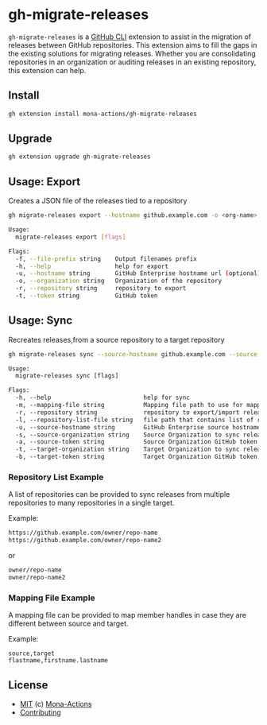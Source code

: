 # gh-migrate-releases

`gh-migrate-releases` is a [GitHub CLI](https://cli.github.com) extension to assist in the migration of releases between GitHub repositories. This extension aims to fill the gaps in the existing solutions for migrating releases. Whether you are consolidating repositories in an organization or auditing releases in an existing repository, this extension can help.

## Install

```bash
gh extension install mona-actions/gh-migrate-releases
```

## Upgrade

```bash
gh extension upgrade gh-migrate-releases
```

## Usage: Export

Creates a JSON file of the releases tied to a repository

```bash
gh migrate-releases export --hostname github.example.com -o <org-name> --repository <repo-name> --token <token>
```

```bash
Usage:
  migrate-releases export [flags]

Flags:
  -f, --file-prefix string    Output filenames prefix
  -h, --help                  help for export
  -u, --hostname string       GitHub Enterprise hostname url (optional) Ex. github.example.com
  -o, --organization string   Organization of the repository
  -r, --repository string     repository to export
  -t, --token string          GitHub token
```

## Usage: Sync

Recreates releases,from a source repository to a target repository

```bash
gh migrate-releases sync --source-hostname github.example.com --source-organization <source-org> --source-token <source-token> --repository <repo-name> --target-organization <target-org> --target-token <target-token> --mapping-file "path/to/user-mappings.csv"
```

```txt
Usage:
  migrate-releases sync [flags]

Flags:
  -h, --help                          help for sync
  -m, --mapping-file string           Mapping file path to use for mapping members handles
  -r, --repository string             repository to export/import releases from/to; can't be used with --repository-list
  -l, --repository-list-file string   file path that contains list of repositories to export/import releases from/to; can't be used with --repository
  -u, --source-hostname string        GitHub Enterprise source hostname url (optional) Ex. github.example.com
  -s, --source-organization string    Source Organization to sync releases from
  -a, --source-token string           Source Organization GitHub token. Scopes: read:org, read:user, user:email
  -t, --target-organization string    Target Organization to sync releases from
  -b, --target-token string           Target Organization GitHub token. Scopes: admin:org
```

### Repository List Example

A list of repositories can be provided to sync releases from multiple repositories to many repositories in a single target.

Example:

```txt
https://github.example.com/owner/repo-name
https://github.example.com/owner/repo-name2
```

or

```txt
owner/repo-name
owner/repo-name2
```

### Mapping File Example

A mapping file can be provided to map member handles in case they are different between source and target.

Example:

```csv
source,target
flastname,firstname.lastname
```

## License

- [MIT](./license) (c) [Mona-Actions](https://github.com/mona-actions)
- [Contributing](./contributing.md)
